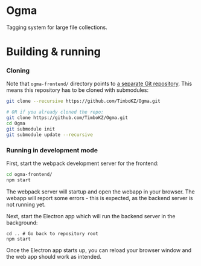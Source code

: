 # Ogma
Tagging system for large file collections.

# Building & running

### Cloning

Note that `ogma-frontend/` directory points to [a separate Git repository](https://github.com/TimboKZ/ogma-frontend).
This means this repository has to be cloned with submodules:
```bash
git clone --recursive https://github.com/TimboKZ/Ogma.git

# OR if you already cloned the repo:
git clone https://github.com/TimboKZ/Ogma.git
cd Ogma
git submodule init
git submodule update --recursive
```

### Running in development mode

First, start the webpack development server for the frontend:

```bash
cd ogma-frontend/
npm start
```

The webpack server will startup and open the webapp in your browser. The webapp will report some errors - this is
expected, as the backend server is not running yet.

Next, start the Electron app which will run the backend server in the background:
```
cd .. # Go back to repository root
npm start
```

Once the Electron app starts up, you can reload your browser window and the web app should work as intended.
